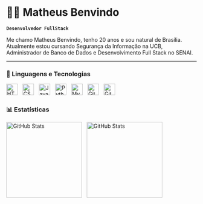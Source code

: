 # 👨‍💻 Matheus Benvindo 

**`Desenvolvedor FullStack`**

Me chamo Matheus Benvindo, tenho 20 anos e sou natural de Brasília. Atualmente estou cursando Segurança da Informação na UCB, Administrador de Banco de Dados e Desenvolvimento Full Stack no SENAI.

---

### 🤖 Linguagens e Tecnologias

<img
    align="left"
    alt="HTML"
    tittle="HTML"
    width="30px"
    style="padding-right: 10px;"
     src="https://cdn.jsdelivr.net/gh/devicons/devicon@latest/icons/html5/html5-original.svg" 
/>

<img 
    align="left"
    alt="CSS"
    tittle="CSS"
    width="30px"
    style="padding-right: 10px;"
    src="https://cdn.jsdelivr.net/gh/devicons/devicon@latest/icons/css3/css3-original.svg"
/>

<img 
    align="left"
    alt="JavaScript"
    tittle="JavaScript"
    width="30px"
    style="padding-right: 10px;"
    src="https://cdn.jsdelivr.net/gh/devicons/devicon@latest/icons/javascript/javascript-plain.svg"
/>

<img 
    align="left"
    alt="Python"
    tittle="Python"
    width="30px"
    style="padding-right: 10px;"
    src="https://cdn.jsdelivr.net/gh/devicons/devicon@latest/icons/python/python-original.svg"
/>

<img 
    align="left"
    alt="MySQL"
    tittle="MySQL"
    width="30px"
    style="padding-right: 10px;"
    src="https://cdn.jsdelivr.net/gh/devicons/devicon@latest/icons/mysql/mysql-original.svg" />

<img 
    align="left"
    alt="Git"
    tittle="Git"
    width="30px"
    style="padding-right: 10px;"
    src="https://cdn.jsdelivr.net/gh/devicons/devicon@latest/icons/git/git-original.svg" 
/>

<img
    align="left"
    alt="GitHub"
    tittle="GitHub"
    width="30px"
    style="padding-right: 10px;"
    src="https://cdn.jsdelivr.net/gh/devicons/devicon@latest/icons/github/github-original.svg"
/>

<br/>
<br/>

### 📊 Estatísticas 

<img
    align="left"
    alt="GitHub Stats"
    height="200"
    style="padding-right: 10px;"
    src="https://github-readme-stats.vercel.app/api?username=Matheus Benvindo &show_icons=true&theme=tokyonight&include_all_commits=true&locale=pt-br"
/>

<img
    align="left"
    alt="GitHub Stats"
    height="200"
    style="padding-right: 10px;"
    src="https://github-readme-stats.vercel.app/api/top-langs/?username=guilhermededeus&theme=tokyonight&layout=compact&custom_title=Tecnologias&langs_count=4"
/>
